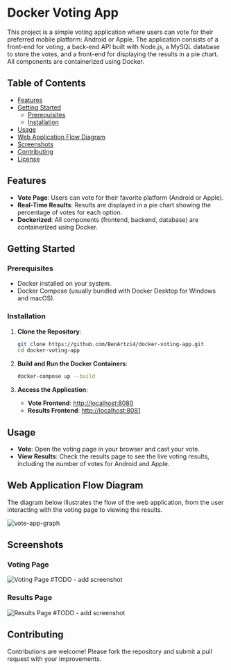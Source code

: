 # Docker Voting App

This project is a simple voting application where users can vote for their preferred mobile platform: Android or Apple. The application consists of a front-end for voting, a back-end API built with Node.js, a MySQL database to store the votes, and a front-end for displaying the results in a pie chart. All components are containerized using Docker.

## Table of Contents

- [Features](#features)
- [Getting Started](#getting-started)
  - [Prerequisites](#prerequisites)
  - [Installation](#installation)
- [Usage](#usage)
- [Web Application Flow Diagram](#web-application-flow-diagram)
- [Screenshots](#screenshots)
- [Contributing](#contributing)
- [License](#license)

## Features

- **Vote Page**: Users can vote for their favorite platform (Android or Apple).
- **Real-Time Results**: Results are displayed in a pie chart showing the percentage of votes for each option.
- **Dockerized**: All components (frontend, backend, database) are containerized using Docker.

## Getting Started

### Prerequisites

- Docker installed on your system.
- Docker Compose (usually bundled with Docker Desktop for Windows and macOS).

### Installation

1. **Clone the Repository**:
    ```bash
    git clone https://github.com/BenArtzi4/docker-voting-app.git
    cd docker-voting-app
    ```

2. **Build and Run the Docker Containers**:
    ```bash
    docker-compose up --build
    ```

3. **Access the Application**:
   - **Vote Frontend**: [http://localhost:8080](http://localhost:8080)
   - **Results Frontend**: [http://localhost:8081](http://localhost:8081)

## Usage

- **Vote**: Open the voting page in your browser and cast your vote.
- **View Results**: Check the results page to see the live voting results, including the number of votes for Android and Apple.

## Web Application Flow Diagram

The diagram below illustrates the flow of the web application, from the user interacting with the voting page to viewing the results.

![vote-app-graph](https://github.com/user-attachments/assets/727093e7-d4fa-4973-b5ab-9ac2ae35108a)

## Screenshots

### Voting Page

![Voting Page](path-to-screenshot)  #TODO - add screenshot

### Results Page

![Results Page](path-to-screenshot)  #TODO - add screenshot

## Contributing

Contributions are welcome! Please fork the repository and submit a pull request with your improvements.
